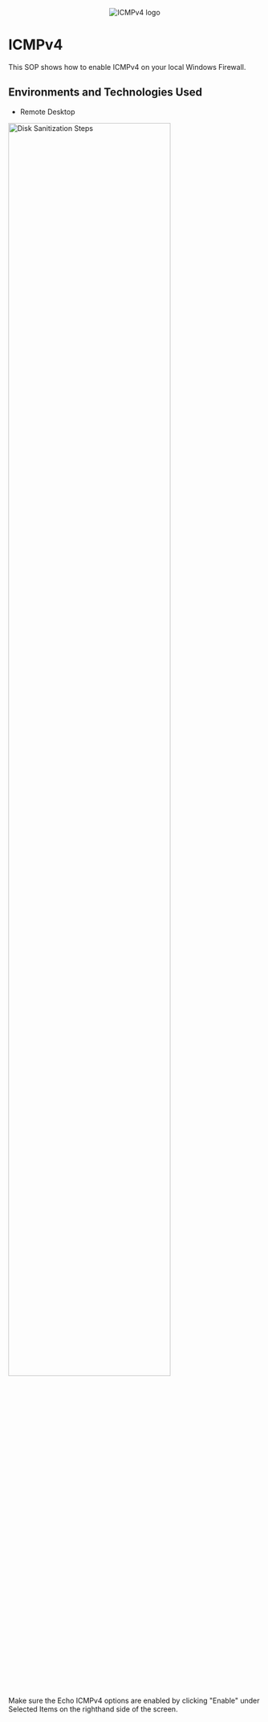 <p align="center">
<img src="https://imgur.com/Hwqh89G.png" alt="ICMPv4 logo"/>
</p>

<h1>ICMPv4</h1>
This SOP shows how to enable ICMPv4 on your local Windows Firewall.<br />

<h2>Environments and Technologies Used</h2>

- Remote Desktop

<p>
<img src="https://imgur.com/vDBFvpT.png" height="80%" width="80%" alt="Disk Sanitization Steps"/>
</p>
<p>
Make sure the Echo ICMPv4 options are enabled by clicking "Enable" under Selected Items on the righthand side of the screen.
</p>
<br />
